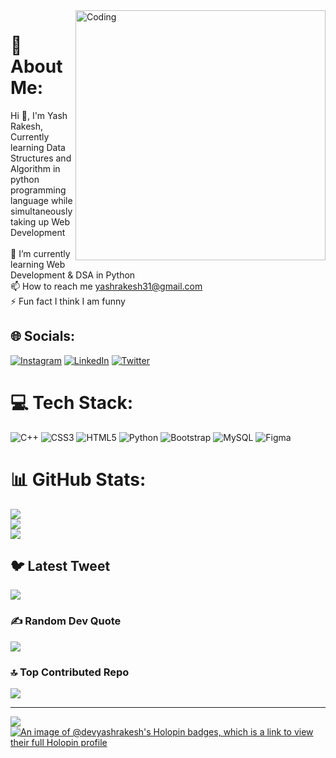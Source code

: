 <img align="right" alt="Coding" width="400" src="https://camo.githubusercontent.com/cae12fddd9d6982901d82580bdf321d81fb299141098ca1c2d4891870827bf17/68747470733a2f2f6d69726f2e6d656469756d2e636f6d2f6d61782f313336302f302a37513379765349765f7430696f4a2d5a2e676966">

# 💫 About Me:
Hi 👋, I'm Yash Rakesh, Currently learning Data Structures and Algorithm in python programming language while simultaneously taking up Web Development<br><br>🌱 I’m currently learning Web Development & DSA in Python<br>📫 How to reach me yashrakesh31@gmail.com<br>⚡ Fun fact I think I am funny


## 🌐 Socials:
[![Instagram](https://img.shields.io/badge/Instagram-%23E4405F.svg?logo=Instagram&logoColor=white)](https://instagram.com/_yash.rakesh_) [![LinkedIn](https://img.shields.io/badge/LinkedIn-%230077B5.svg?logo=linkedin&logoColor=white)](https://linkedin.com/in/yash-rakesh) [![Twitter](https://img.shields.io/badge/Twitter-%231DA1F2.svg?logo=Twitter&logoColor=white)](https://twitter.com/YashRakesh13) 

# 💻 Tech Stack:
![C++](https://img.shields.io/badge/c++-%2300599C.svg?style=for-the-badge&logo=c%2B%2B&logoColor=white) ![CSS3](https://img.shields.io/badge/css3-%231572B6.svg?style=for-the-badge&logo=css3&logoColor=white) ![HTML5](https://img.shields.io/badge/html5-%23E34F26.svg?style=for-the-badge&logo=html5&logoColor=white) ![Python](https://img.shields.io/badge/python-3670A0?style=for-the-badge&logo=python&logoColor=ffdd54) ![Bootstrap](https://img.shields.io/badge/bootstrap-%23563D7C.svg?style=for-the-badge&logo=bootstrap&logoColor=white) ![MySQL](https://img.shields.io/badge/mysql-%2300f.svg?style=for-the-badge&logo=mysql&logoColor=white) 	![Figma](https://img.shields.io/badge/figma-%23F24E1E.svg?style=for-the-badge&logo=figma&logoColor=white)
# 📊 GitHub Stats:
![](https://github-readme-stats.vercel.app/api?username=dev-yashrakesh&theme=blue-green&hide_border=false&include_all_commits=true&count_private=true)<br/>
![](https://github-readme-streak-stats.herokuapp.com/?user=dev-yashrakesh&theme=blue-green&hide_border=false)<br/>
![](https://github-readme-stats.vercel.app/api/top-langs/?username=dev-yashrakesh&theme=blue-green&hide_border=false&include_all_commits=true&count_private=true&layout=compact)

## 🐦 Latest Tweet
[![](https://gtce.itsvg.in/api?username=YashRakesh13)](https://github.com/VishwaGauravIn/github-twitter-card-embed)

### ✍️ Random Dev Quote
![](https://quotes-github-readme.vercel.app/api?type=horizontal&theme=tokyonight)

### 🔝 Top Contributed Repo
![](https://github-contributor-stats.vercel.app/api?username=dev-yashrakesh&limit=5&theme=tokyonight&combine_all_yearly_contributions=true)

---
[![](https://visitcount.itsvg.in/api?id=dev-yashrakesh&icon=0&color=0)](https://visitcount.itsvg.in)
[![An image of @devyashrakesh's Holopin badges, which is a link to view their full Holopin profile](https://holopin.me/devyashrakesh)](https://holopin.io/@devyashrakesh)

<!-- Proudly created with GPRM ( https://gprm.itsvg.in ) -->
